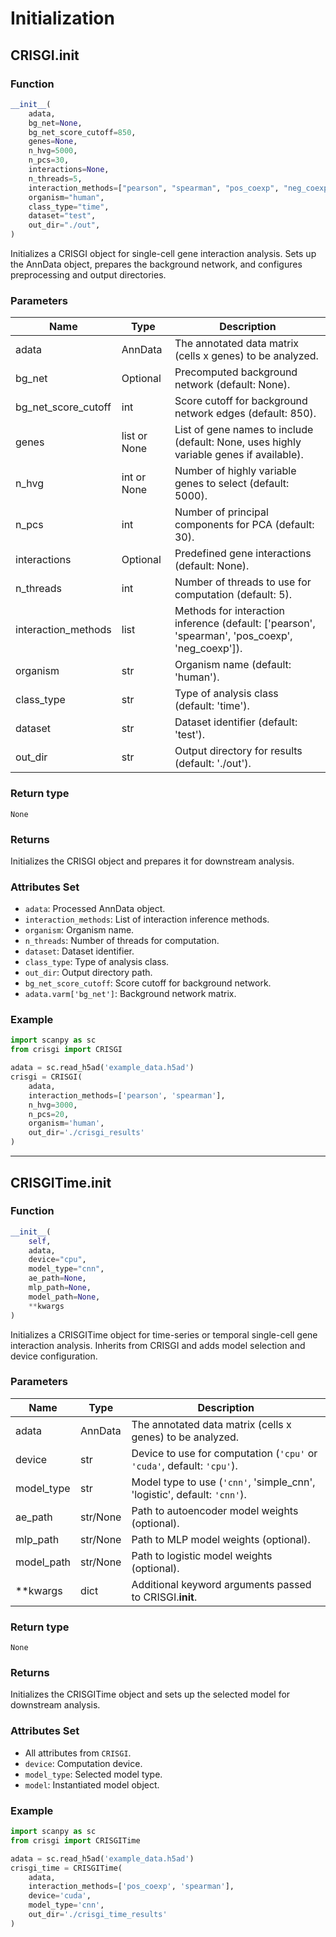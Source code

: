 # Initialization

## CRISGI.__init__

### Function

```python
__init__(
    adata,
    bg_net=None,
    bg_net_score_cutoff=850,
    genes=None,
    n_hvg=5000,
    n_pcs=30,
    interactions=None,
    n_threads=5,
    interaction_methods=["pearson", "spearman", "pos_coexp", "neg_coexp"],
    organism="human",
    class_type="time",
    dataset="test",
    out_dir="./out",
)
```

Initializes a CRISGI object for single-cell gene interaction analysis. Sets up the AnnData object, prepares the background network, and configures preprocessing and output directories.

### Parameters

| Name                | Type            | Description                                                                                  |
|---------------------|-----------------|----------------------------------------------------------------------------------------------|
| adata               | AnnData         | The annotated data matrix (cells x genes) to be analyzed.                                    |
| bg_net              | Optional        | Precomputed background network (default: None).                                              |
| bg_net_score_cutoff | int             | Score cutoff for background network edges (default: 850).                                    |
| genes               | list or None    | List of gene names to include (default: None, uses highly variable genes if available).      |
| n_hvg               | int or None     | Number of highly variable genes to select (default: 5000).                                   |
| n_pcs               | int             | Number of principal components for PCA (default: 30).                                        |
| interactions        | Optional        | Predefined gene interactions (default: None).                                                |
| n_threads           | int             | Number of threads to use for computation (default: 5).                                       |
| interaction_methods | list            | Methods for interaction inference (default: ['pearson', 'spearman', 'pos_coexp', 'neg_coexp']). |
| organism            | str             | Organism name (default: 'human').                                                            |
| class_type          | str             | Type of analysis class (default: 'time').                                                    |
| dataset             | str             | Dataset identifier (default: 'test').                                                        |
| out_dir             | str             | Output directory for results (default: './out').                                             |

### Return type

`None`

### Returns

Initializes the CRISGI object and prepares it for downstream analysis.

### Attributes Set

- `adata`: Processed AnnData object.
- `interaction_methods`: List of interaction inference methods.
- `organism`: Organism name.
- `n_threads`: Number of threads for computation.
- `dataset`: Dataset identifier.
- `class_type`: Type of analysis class.
- `out_dir`: Output directory path.
- `bg_net_score_cutoff`: Score cutoff for background network.
- `adata.varm['bg_net']`: Background network matrix.

### Example

```python
import scanpy as sc
from crisgi import CRISGI

adata = sc.read_h5ad('example_data.h5ad')
crisgi = CRISGI(
    adata,
    interaction_methods=['pearson', 'spearman'],
    n_hvg=3000,
    n_pcs=20,
    organism='human',
    out_dir='./crisgi_results'
)
```

---

## CRISGITime.__init__

### Function

```python
__init__(
    self,
    adata,
    device="cpu",
    model_type="cnn",
    ae_path=None,
    mlp_path=None,
    model_path=None,
    **kwargs
)
```

Initializes a CRISGITime object for time-series or temporal single-cell gene interaction analysis. Inherits from CRISGI and adds model selection and device configuration.

### Parameters

| Name        | Type     | Description                                                                 |
|-------------|----------|-----------------------------------------------------------------------------|
| adata       | AnnData  | The annotated data matrix (cells x genes) to be analyzed.                   |
| device      | str      | Device to use for computation (`'cpu'` or `'cuda'`, default: `'cpu'`).      |
| model_type  | str      | Model type to use (`'cnn'`, 'simple_cnn', 'logistic', default: `'cnn'`).    |
| ae_path     | str/None | Path to autoencoder model weights (optional).                               |
| mlp_path    | str/None | Path to MLP model weights (optional).                                       |
| model_path  | str/None | Path to logistic model weights (optional).                                  |
| **kwargs    | dict     | Additional keyword arguments passed to CRISGI.__init__.                     |

### Return type

`None`

### Returns

Initializes the CRISGITime object and sets up the selected model for downstream analysis.

### Attributes Set

- All attributes from `CRISGI`.
- `device`: Computation device.
- `model_type`: Selected model type.
- `model`: Instantiated model object.

### Example

```python
import scanpy as sc
from crisgi import CRISGITime

adata = sc.read_h5ad('example_data.h5ad')
crisgi_time = CRISGITime(
    adata,
    interaction_methods=['pos_coexp', 'spearman'],
    device='cuda',
    model_type='cnn',
    out_dir='./crisgi_time_results'
)
```

